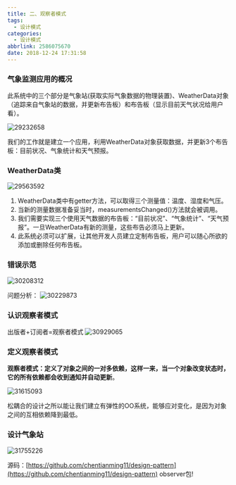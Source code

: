 ```yaml
---
title: 二、观察者模式
tags:
  - 设计模式
categories:
  - 设计模式
abbrlink: 2586075670
date: 2018-12-24 17:31:58
---
```


### 气象监测应用的概况

此系统中的三个部分是气象站(获取实际气象数据的物理装置)、WeatherData对象（追踪来自气象站的数据，并更新布告板）和布告板（显示目前天气状况给用户看）。

<!--more-->

![29232658](https://chentianming11.github.io/images/design/observer/29232658.png)

我们的工作就是建立一个应用，利用WeatherData对象获取数据，并更新3个布告板：目前状况、气象统计和天气预报。

### WeatherData类

![29563592](https://chentianming11.github.io/images/design/observer/29563592.png)

1. WeatherData类中有getter方法，可以取得三个测量值：温度、湿度和气压。
2. 当新的测量数据准备妥当时，measurementsChanged()方法就会被调用。
3. 我们需要实现三个使用天气数据的布告板：“目前状况”、“气象统计”、“天气预报”。一旦WeatherData有新的测量，这些布告必须马上更新。
4. 此系统必须可以扩展，让其他开发人员建立定制布告板，用户可以随心所欲的添加或删除任何布告板。

### 错误示范

![30208312](https://chentianming11.github.io/images/design/observer/30208312.png)

问题分析：
![30229873](https://chentianming11.github.io/images/design/observer/30229873.png)

### 认识观察者模式

出版者+订阅者=观察者模式
![30929065](https://chentianming11.github.io/images/design/observer/30929065.png)

### 定义观察者模式

**观察者模式：定义了对象之间的一对多依赖，这样一来，当一个对象改变状态时，它的所有依赖都会收到通知并自动更新**。

![31615093](https://chentianming11.github.io/images/design/observer/31615093.png)

松耦合的设计之所以能让我们建立有弹性的OO系统，能够应对变化，是因为对象之间的互相依赖降到最低。

### 设计气象站

![31755226](https://chentianming11.github.io/images/design/observer/31755226.png)

源码：[https://github.com/chentianming11/design-pattern](https://github.com/chentianming11/design-pattern)
observer包!
